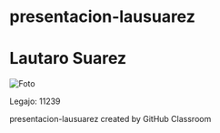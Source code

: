 # presentacion-lausuarez
# Lautaro Suarez
![Foto](https://github.com/pdep-utn-frd/presentacion-lausuarez/blob/master/foto.jpeg?raw=true)

Legajo: 11239

presentacion-lausuarez created by GitHub Classroom
